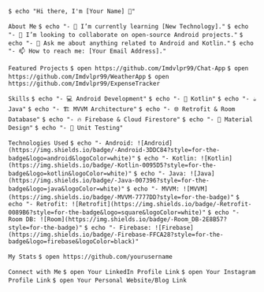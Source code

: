 `$ echo "Hi there, I'm [Your Name] 👋"`

`About Me`
`$ echo "- 🌱 I’m currently learning [New Technology]."`
`$ echo "- 👯 I’m looking to collaborate on open-source Android projects."`
`$ echo "- 💬 Ask me about anything related to Android and Kotlin."`
`$ echo "- 📫 How to reach me: [Your Email Address]."`

`Featured Projects`
`$ open https://github.com/Imdvlpr99/Chat-App` 
`$ open https://github.com/Imdvlpr99/WeatherApp`
`$ open https://github.com/Imdvlpr99/ExpenseTracker`

`Skills`
`$ echo "- 💻 Android Development"`
`$ echo "- 🚀 Kotlin"`
`$ echo "- ☕ Java"`
`$ echo "- 🏗️ MVVM Architecture"`
`$ echo "- 🌐 Retrofit & Room Database"`
`$ echo "- 🔥 Firebase & Cloud Firestore"`
`$ echo "- 🎨 Material Design"`
`$ echo "- 🧪 Unit Testing"`

`Technologies Used`
`$ echo "- Android: ![Android](https://img.shields.io/badge/-Android-3DDC84?style=for-the-badge&logo=android&logoColor=white)"`
`$ echo "- Kotlin: ![Kotlin](https://img.shields.io/badge/-Kotlin-0095D5?style=for-the-badge&logo=kotlin&logoColor=white)"`
`$ echo "- Java: ![Java](https://img.shields.io/badge/-Java-007396?style=for-the-badge&logo=java&logoColor=white)"`
`$ echo "- MVVM: ![MVVM](https://img.shields.io/badge/-MVVM-7777DD?style=for-the-badge)"`
`$ echo "- Retrofit: ![Retrofit](https://img.shields.io/badge/-Retrofit-0089B6?style=for-the-badge&logo=square&logoColor=white)"`
`$ echo "- Room DB: ![Room](https://img.shields.io/badge/-Room_DB-2E8B57?style=for-the-badge)"`
`$ echo "- Firebase: ![Firebase](https://img.shields.io/badge/-Firebase-FFCA28?style=for-the-badge&logo=firebase&logoColor=black)"`

`My Stats`
`$ open https://github.com/yourusername`

`Connect with Me`
`$ open Your LinkedIn Profile Link`
`$ open Your Instagram Profile Link`
`$ open Your Personal Website/Blog Link`
